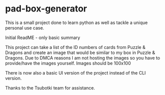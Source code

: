 # pad-box-generator

This is a small project done to learn python as well as tackle a unique personal use case.

Initial ReadME - only basic summary

This project can take a list of the ID numbers of cards from Puzzle & Dragons and create an image that would be similar to my box in Puzzle & Dragons. Due to DMCA reasons I am not hosting the images so you have to provide/have the images yourself. Images should be 100x100

There is now also a basic UI version of the project instead of the CLI version.

Thanks to the Tsubotki team for assistance.